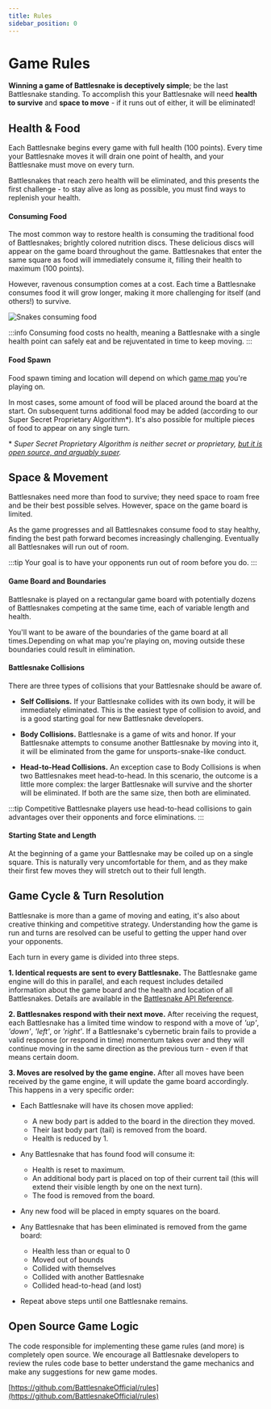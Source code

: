 ```yaml
---
title: Rules
sidebar_position: 0
---
```


# Game Rules

**Winning a game of Battlesnake is deceptively simple**; be the last Battlesnake standing. To accomplish this your Battlesnake will need **health to survive** and **space to move** - if it runs out of either, it will be eliminated!

## Health & Food

Each Battlesnake begins every game with full health (100 points). Every time your Battlesnake moves it will drain one point of health, and your Battlesnake must move on every turn.

Battlesnakes that reach zero health will be eliminated, and this presents the first challenge - to stay alive as long as possible, you must find ways to replenish your health.

#### Consuming Food

The most common way to restore health is consuming the traditional food of Battlesnakes; brightly colored nutrition discs. These delicious discs will appear on the game board throughout the game. Battlesnakes that enter the same square as food will immediately consume it, filling their health to maximum (100 points).

However, ravenous consumption comes at a cost. Each time a Battlesnake consumes food it will grow longer, making it more challenging for itself (and others!) to survive. 

![Snakes consuming food](/img/consuming-food.gif)

:::info
Consuming food costs no health, meaning a Battlesnake with a single health point can safely eat and be rejuventated in time to keep moving.
:::

#### Food Spawn

Food spawn timing and location will depend on which [game map](guides/game/maps.md) you're playing on. 

In most cases, some amount of food will be placed around the board at the start. On subsequent turns additional food may be added (according to our Super Secret Proprietary Algorithm\*). It's also possible for multiple pieces of food to appear on any single turn.

\* _Super Secret Proprietary Algorithm is neither secret or proprietary, [but it is open source, and arguably super](https://github.com/BattlesnakeOfficial/rules)._

## Space & Movement

Battlesnakes need more than food to survive; they need space to roam free and be their best possible selves. However, space on the game board is limited. 

As the game progresses and all Battlesnakes consume food to stay healthy, finding the best path forward becomes increasingly challenging. Eventually all Battlesnakes will run out of room. 

:::tip
Your goal is to have your opponents run out of room before you do.
:::

#### Game Board and Boundaries

Battlesnake is played on a rectangular game board with potentially dozens of Battlesnakes competing at the same time, each of variable length and health.

You'll want to be aware of the boundaries of the game board at all times.Depending on what map you're playing on, moving outside these boundaries could result in elimination.

#### Battlesnake Collisions

There are three types of collisions that your Battlesnake should be aware of.

* **Self Collisions.** If your Battlesnake collides with its own body, it will be immediately eliminated. This is the easiest type of collision to avoid, and is a good starting goal for new Battlesnake developers.

* **Body Collisions.** Battlesnake is a game of wits and honor. If your Battlesnake attempts to consume another Battlesnake by moving into it, it will be eliminated from the game for unsports-snake-like conduct.

* **Head-to-Head Collisions.** An exception case to Body Collisions is when two Battlesnakes meet head-to-head. In this scenario, the outcome is a little more complex: the larger Battlesnake will survive and the shorter will be eliminated. If both are the same size, then both are eliminated.

:::tip
Competitive Battlesnake players use head-to-head collisions to gain advantages over their opponents and force eliminations.
:::

#### Starting State and Length

At the beginning of a game your Battlesnake may be coiled up on a single square. This is naturally very uncomfortable for them, and as they make their first few moves they will stretch out to their full length.

## Game Cycle & Turn Resolution

Battlesnake is more than a game of moving and eating, it's also about creative thinking and competitive strategy. Understanding how the game is run and turns are resolved can be useful to getting the upper hand over your opponents.

Each turn in every game is divided into three steps.

**1. Identical requests are sent to every Battlesnake.** The Battlesnake game engine will do this in parallel, and each request includes detailed information about the game board and the health and location of all Battlesnakes. Details are available in the [Battlesnake API Reference](api/index.md).

**2. Battlesnakes respond with their next move.** After receiving the request, each Battlesnake has a limited time window to respond with a move of _'up'_, _'down'_, _'left'_, or _'right'_. If a Battlesnake's cybernetic brain fails to provide a valid response (or respond in time) momentum takes over and they will continue moving in the same direction as the previous turn - even if that means certain doom.

**3. Moves are resolved by the game engine.** After all moves have been received by the game engine, it will update the game board accordingly. This happens in a very specific order:

   * Each Battlesnake will have its chosen move applied:
      * A new body part is added to the board in the direction they moved.
      * Their last body part (tail) is removed from the board.
      * Health is reduced by 1.

   * Any Battlesnake that has found food will consume it:
      * Health is reset to maximum.
      * An additional body part is placed on top of their current tail (this will extend their visible length by one on the next turn).
      * The food is removed from the board.

   * Any new food will be placed in empty squares on the board.

   * Any Battlesnake that has been eliminated is removed from the game board:
      * Health less than or equal to 0
      * Moved out of bounds
      * Collided with themselves
      * Collided with another Battlesnake
      * Collided head-to-head (and lost)
   
   * Repeat above steps until one Battlesnake remains.

## Open Source Game Logic

The code responsible for implementing these game rules (and more) is completely open source. We encourage all Battlesnake developers to review the rules code base to better understand the game mechanics and make any suggestions for new game modes.

[https://github.com/BattlesnakeOfficial/rules](https://github.com/BattlesnakeOfficial/rules)
